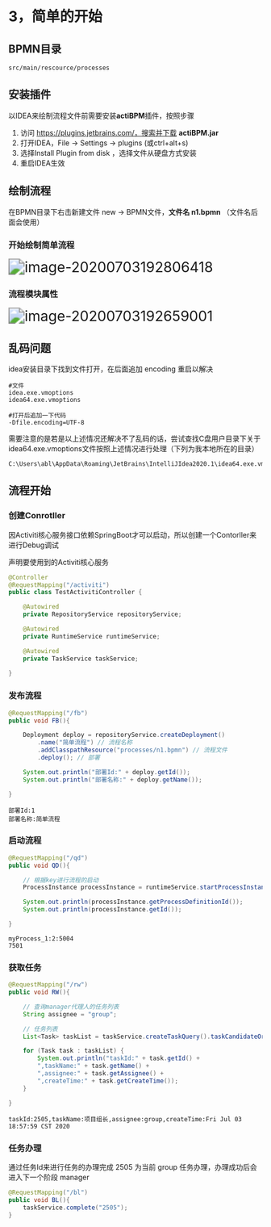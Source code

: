 # 3，简单的开始

## BPMN目录

```
src/main/rescource/processes
```

## 安装插件

以IDEA来绘制流程文件前需要安装**actiBPM**插件，按照步骤

1. 访问 https://plugins.jetbrains.com/，搜索并下载 **actiBPM.jar**
2. 打开IDEA，File -> Settings -> plugins (或ctrl+alt+s)
3. 选择Install Plugin from disk ，选择文件从硬盘方式安装
4. 重启IDEA生效

## 绘制流程

在BPMN目录下右击新建文件 new -> BPMN文件，**文件名 n1.bpmn** （文件名后面会使用）

### 开始绘制简单流程

<img src="/img/image-20200703192806418.png" alt="image-20200703192806418" style="zoom:200%;" />

### 流程模块属性

<img src="/img/image-20200703192659001.png" alt="image-20200703192659001" style="zoom: 200%;" />

## 乱码问题

idea安装目录下找到文件打开，在后面追加 encoding 重启以解决

```
#文件
idea.exe.vmoptions
idea64.exe.vmoptions

#打开后追加一下代码
-Dfile.encoding=UTF-8
```

需要注意的是若是以上述情况还解决不了乱码的话，尝试查找C盘用户目录下关于idea64.exe.vmoptions文件按照上述情况进行处理（下列为我本地所在的目录）

```
C:\Users\abl\AppData\Roaming\JetBrains\IntelliJIdea2020.1\idea64.exe.vmoptions
```

## 流程开始

### 创建Conrotller

因Activiti核心服务接口依赖SpringBoot才可以启动，所以创建一个Contorller来进行Debug调试

声明要使用到的Activiti核心服务

```java
@Controller
@RequestMapping("/activiti")
public class TestActivitiController {

    @Autowired
    private RepositoryService repositoryService;

    @Autowired
    private RuntimeService runtimeService;

    @Autowired
    private TaskService taskService;
    
}
```

### 发布流程

```java
@RequestMapping("/fb")
public void FB(){

    Deployment deploy = repositoryService.createDeployment()
        .name("简单流程") // 流程名称
        .addClasspathResource("processes/n1.bpmn") // 流程文件
        .deploy(); // 部署

    System.out.println("部署Id:" + deploy.getId());
    System.out.println("部署名称:" + deploy.getName());

} 
```

```
部署Id:1
部署名称:简单流程
```

### 启动流程

```java
@RequestMapping("/qd")
public void QD(){

    // 根据key进行流程的启动
    ProcessInstance processInstance = runtimeService.startProcessInstanceByKey("myProcess_1");

    System.out.println(processInstance.getProcessDefinitionId());
    System.out.println(processInstance.getId());

}
```

```
myProcess_1:2:5004
7501
```

### 获取任务

```java
@RequestMapping("/rw")
public void RW(){

    // 查询manager代理人的任务列表
    String assignee = "group";

    // 任务列表
    List<Task> taskList = taskService.createTaskQuery().taskCandidateOrAssigned(assignee).list();

    for (Task task : taskList) {
        System.out.println("taskId:" + task.getId() +
        ",taskName:" + task.getName() +
        ",assignee:" + task.getAssignee() +
        ",createTime:" + task.getCreateTime());
    }

}
```

```
taskId:2505,taskName:项目组长,assignee:group,createTime:Fri Jul 03 18:57:59 CST 2020
```

### 任务办理

通过任务Id来进行任务的办理完成 2505 为当前 group 任务办理，办理成功后会进入下一个阶段 manager

```java
@RequestMapping("/bl")
public void BL(){
	taskService.complete("2505");
}
```
